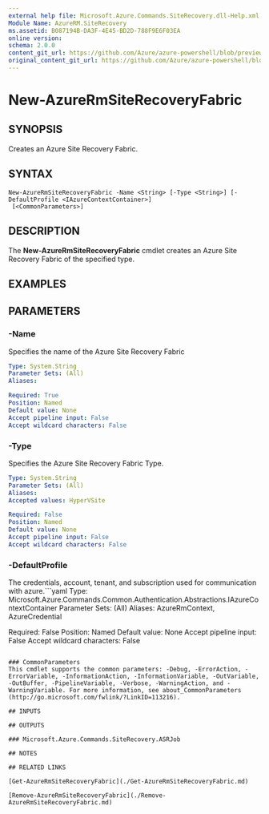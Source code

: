 ```yaml
---
external help file: Microsoft.Azure.Commands.SiteRecovery.dll-Help.xml
Module Name: AzureRM.SiteRecovery
ms.assetid: B087194B-DA3F-4E45-BD2D-788F9E6F03EA
online version:
schema: 2.0.0
content_git_url: https://github.com/Azure/azure-powershell/blob/preview/src/ResourceManager/SiteRecovery/Commands.SiteRecovery/help/New-AzureRmSiteRecoveryFabric.md
original_content_git_url: https://github.com/Azure/azure-powershell/blob/preview/src/ResourceManager/SiteRecovery/Commands.SiteRecovery/help/New-AzureRmSiteRecoveryFabric.md
---
```


# New-AzureRmSiteRecoveryFabric

## SYNOPSIS
Creates an Azure Site Recovery Fabric.

## SYNTAX

```
New-AzureRmSiteRecoveryFabric -Name <String> [-Type <String>] [-DefaultProfile <IAzureContextContainer>]
 [<CommonParameters>]
```

## DESCRIPTION
The **New-AzureRmSiteRecoveryFabric** cmdlet creates an Azure Site Recovery Fabric of the specified type.

## EXAMPLES

## PARAMETERS

### -Name
Specifies the name of the Azure Site Recovery Fabric

```yaml
Type: System.String
Parameter Sets: (All)
Aliases: 

Required: True
Position: Named
Default value: None
Accept pipeline input: False
Accept wildcard characters: False
```

### -Type
Specifies the Azure Site Recovery Fabric Type.

```yaml
Type: System.String
Parameter Sets: (All)
Aliases: 
Accepted values: HyperVSite

Required: False
Position: Named
Default value: None
Accept pipeline input: False
Accept wildcard characters: False
```

### -DefaultProfile
The credentials, account, tenant, and subscription used for communication with azure.```yaml
Type: Microsoft.Azure.Commands.Common.Authentication.Abstractions.IAzureContextContainer
Parameter Sets: (All)
Aliases: AzureRmContext, AzureCredential

Required: False
Position: Named
Default value: None
Accept pipeline input: False
Accept wildcard characters: False
```

### CommonParameters
This cmdlet supports the common parameters: -Debug, -ErrorAction, -ErrorVariable, -InformationAction, -InformationVariable, -OutVariable, -OutBuffer, -PipelineVariable, -Verbose, -WarningAction, and -WarningVariable. For more information, see about_CommonParameters (http://go.microsoft.com/fwlink/?LinkID=113216).

## INPUTS

## OUTPUTS

### Microsoft.Azure.Commands.SiteRecovery.ASRJob

## NOTES

## RELATED LINKS

[Get-AzureRmSiteRecoveryFabric](./Get-AzureRmSiteRecoveryFabric.md)

[Remove-AzureRmSiteRecoveryFabric](./Remove-AzureRmSiteRecoveryFabric.md)
